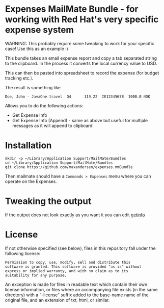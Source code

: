 # Expenses MailMate Bundle - for working with Red Hat's very specific expense system

WARNING: This probably require some tweaking to work for your specific case! Use this as an example :)

This bundle takes an email expense report and copy a tab separated string to the clipboard.
In the process it converts the local currency value to USD.

This can then be pasted into spreadsheet to record the expense (for budget tracking etc.).

The result is something like

```
Doe, John - JavaOne	travel	Q4		119.22	IE12345678	1000.0 NOK	
```

Allows you to do the following actions:

 * Get Expense Info
 * Get Expense Info (Append) - same as above but useful for multiple messages as it will append to clipboard
 
# Installation

```
mkdir -p ~/Library/Application Support/MailMate/Bundles
cd ~/Library/Application Support/MailMate/Bundles
git clone https://github.com/maxandersen/expenses.mmBundle
```

Then mailmate should have a `Commands > Expenses` menu where you can operate on the Expenses.

# Tweaking the output

If the output does not look exactly as you want it you can edit [getinfo](Support/bin/getinfo#L49)

# License

If not otherwise specified (see below), files in this repository fall under the following license:

	Permission to copy, use, modify, sell and distribute this
	software is granted. This software is provided "as is" without
	express or implied warranty, and with no claim as to its
	suitability for any purpose.

An exception is made for files in readable text which contain their own license information, or files where an accompanying file exists (in the same directory) with a “-license” suffix added to the base-name name of the original file, and an extension of txt, html, or similar.
